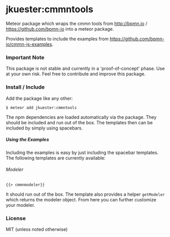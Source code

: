 # jkuester:cmmntools
Meteor package which wraps the cmmn tools from http://bpmn.io / https://github.com/bpmn-io into a meteor package.

Provides templates to include the examples from https://github.com/bpmn-io/cmmn-js-examples.

### Important Note

This package is not stable and currently in a 'proof-of-concept' phase. Use at your own risk. Feel free to contribute and improve this package. 

### Install / Include

Add the package like any other:

```
$ meteor add jkuester:cmmntools
```

The npm dependencies are loaded automatically via the package. They should be included and run out of the box.
The templates then can be included by simply using spacebars.

##### Using the Examples

Including the examples is easy by just including the spacebar templates. The following templates are currently available:

###### Modeler

```
{{> cmmnmodeler}}
```

It should run out of the box. The template also provides a helper `getModeler` which returns the modeler object. From here you can further customize your modeler.


### License

MIT (unless noted otherwise)
